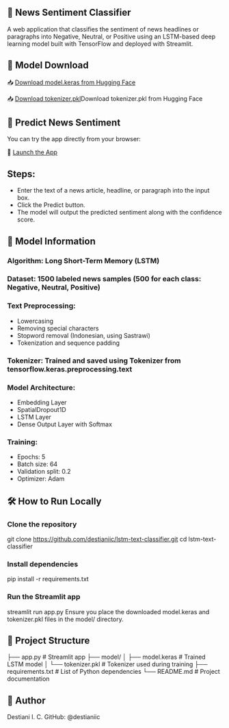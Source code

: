 ## 📰 News Sentiment Classifier
A web application that classifies the sentiment of news headlines or paragraphs into Negative, Neutral, or Positive using an LSTM-based deep learning model built with TensorFlow and deployed with Streamlit.

## 🔗 Model Download
📥 [Download model.keras from Hugging Face](https://huggingface.co/destianiic/lstm-model/blob/main/model.keras)

📥 [Download tokenizer.pkl](https://huggingface.co/destianiic/lstm-model/blob/main/tokenizer.pkl)Download tokenizer.pkl from Hugging Face

## 🚀 Predict News Sentiment
You can try the app directly from your browser:

🔗 [Launch the App](https://lstm-text-classifier.streamlit.app/)

## Steps:
- Enter the text of a news article, headline, or paragraph into the input box.
- Click the Predict button.
- The model will output the predicted sentiment along with the confidence score.

## 🧠 Model Information
### Algorithm: Long Short-Term Memory (LSTM)
### Dataset: 1500 labeled news samples (500 for each class: Negative, Neutral, Positive)
### Text Preprocessing:
  - Lowercasing
  - Removing special characters
  - Stopword removal (Indonesian, using Sastrawi)
  - Tokenization and sequence padding
### Tokenizer: Trained and saved using Tokenizer from tensorflow.keras.preprocessing.text
### Model Architecture:
  - Embedding Layer
  - SpatialDropout1D
  - LSTM Layer
  - Dense Output Layer with Softmax
### Training:
  - Epochs: 5
  - Batch size: 64
  - Validation split: 0.2
  - Optimizer: Adam

## 🛠 How to Run Locally

### Clone the repository
git clone https://github.com/destianiic/lstm-text-classifier.git
cd lstm-text-classifier

### Install dependencies
pip install -r requirements.txt

### Run the Streamlit app
streamlit run app.py
Ensure you place the downloaded model.keras and tokenizer.pkl files in the model/ directory.

## 📁 Project Structure
├── app.py                 # Streamlit app
├── model/
│   ├── model.keras        # Trained LSTM model
│   └── tokenizer.pkl      # Tokenizer used during training
├── requirements.txt       # List of Python dependencies
└── README.md              # Project documentation


## 👤 Author
Destiani I. C.
GitHub: @destianiic
